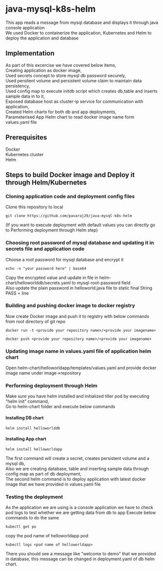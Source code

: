 # java-mysql-k8s-helm
This app reads a message from mysql database and displays it through java console application <br />
We used Docker to containerize the application, Kubernetes and Helm to deploy the application and database <br />

## Implementation
As part of this excercise we have covered below items, <br />
Creating application as docker image, <br />
Used secrets concept to store mysql db password securely, <br />
Used persitent volume and persistent volume claim to maintain data persistency, <br />
Used config map to execute initdb script which creates db,table and inserts sample data in to it, <br />
Exposed database host as cluster-ip service for communication with application, <br />
Created Helm charts for both db and app deployments, <br />
Parameterised App Helm chart to read docker image name form values.yaml file <br />

## Prerequisites
Docker <br />
Kubernetes cluster <br />
Helm <br />

## Steps to build Docker image and Deploy it through Helm/Kubernetes
### Cloning application code and deployment config files
Clone this repository to local
```
git clone https://github.com/pavaraj29/java-mysql-k8s-helm
```
(If you want to execute deployment with default values you can directly go to Performing deployment through Helm step) <br />
### Choosing root password of mysql database and updating it in secrets file and application code
Choose a root password for mysql database and encrypt it
```
echo -n "your password here" | base64
```
Copy the encrypted value and update in file in helm-chart/helloworlddb/secrets.yaml to mysql-root-password field <br />
Also update the plain password in helloworld.java file to static final String PASS = line <br />
### Building and pushing docker image to docker registry
Now create Docker image and push it to registry with below commands from root directory of git repo
```
docker run -t <provide your repository name>/<provide your imagename> .
docker push <provide your repository name>/<provide your imagename>
```
### Updating image name in values.yaml file of application helm chart
Open helm-chart/helloworldapp/templates/values.yaml and provide docker image name under image->repository
### Performing deployment through Helm
Make sure you have helm installed and initialized tiller pod by executing "helm init" command, <br />
Go to helm-chart folder and execute below commands <br />
  
#### Installing DB chart
```
helm install helloworlddb
```
#### Installing App chart
```
helm install helloworldapp
```
The first command will create a secret, creates persistent volume and a mysql db, <br />
Also we are creating database, table and inserting sample data through config map as part of db deployment, <br />
The second helm command is to deploy application with latest docker image that we have provided in values.yaml file <br />
  
### Testing the deployment
As the application we are using is a console application we have to check pod logs to test whether we are getting data from db to app
Execute below commands to do the same
```
kubectl get po
```
copy the pod name of helloworldapp pod
```
kubectl logs <pod name of helloworldapp>
```
There you should see a message like "welcome to demo" that we provided in database, this message can be changed in deployment.yaml of db helm chart.
